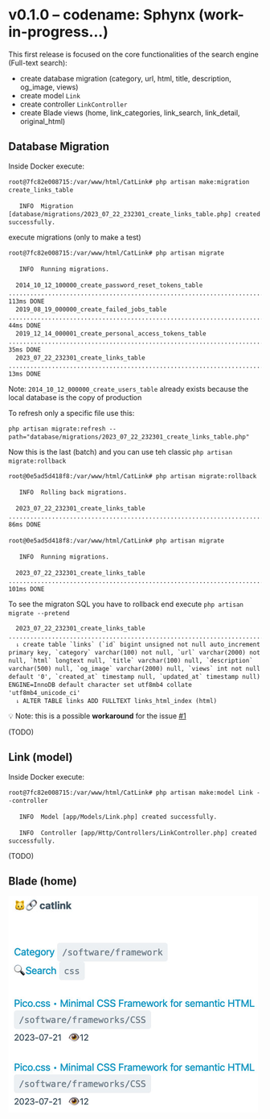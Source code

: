 # v0.1.0 – codename: Sphynx (work-in-progress...)

This first release is focused on the core functionalities of the search engine (Full-text search):

- create database migration (category, url, html, title, description, og_image, views)
- create model `Link`
- create controller `LinkController`
- create Blade views (home, link_categories, link_search, link_detail, original_html) 

## Database Migration

Inside Docker execute:

```
root@7fc82e008715:/var/www/html/CatLink# php artisan make:migration create_links_table

   INFO  Migration [database/migrations/2023_07_22_232301_create_links_table.php] created successfully.
```

execute migrations (only to make a test)

```
root@7fc82e008715:/var/www/html/CatLink# php artisan migrate

   INFO  Running migrations.  

  2014_10_12_100000_create_password_reset_tokens_table ......................................................................... 113ms DONE
  2019_08_19_000000_create_failed_jobs_table .................................................................................... 44ms DONE
  2019_12_14_000001_create_personal_access_tokens_table ......................................................................... 35ms DONE
  2023_07_22_232301_create_links_table .......................................................................................... 13ms DONE
```

Note: `2014_10_12_000000_create_users_table` already exists because the local database is the copy of production

To refresh only a specific file use this:

```
php artisan migrate:refresh --path="database/migrations/2023_07_22_232301_create_links_table.php"
```

Now this is the last (batch) and you can use teh classic `php artisan migrate:rollback`

```
root@0e5ad5d418f8:/var/www/html/CatLink# php artisan migrate:rollback

   INFO  Rolling back migrations.  

  2023_07_22_232301_create_links_table ................................................................................................... 86ms DONE

root@0e5ad5d418f8:/var/www/html/CatLink# php artisan migrate         

   INFO  Running migrations.  

  2023_07_22_232301_create_links_table .................................................................................................. 101ms DONE
```

To see the migraton SQL you have to rollback end execute `php artisan migrate --pretend`

```
  2023_07_22_232301_create_links_table .............................................................................................................  
  ⇂ create table `links` (`id` bigint unsigned not null auto_increment primary key, `category` varchar(100) not null, `url` varchar(2000) not null, `html` longtext null, `title` varchar(100) null, `description` varchar(500) null, `og_image` varchar(2000) null, `views` int not null default '0', `created_at` timestamp null, `updated_at` timestamp null) ENGINE=InnoDB default character set utf8mb4 collate 'utf8mb4_unicode_ci'  
  ⇂ ALTER TABLE links ADD FULLTEXT links_html_index (html)  
```

💡 Note: this is a possible **workaround** for the issue [#1](https://github.com/rognoni/catlink/issues/1)


(TODO)

## Link (model)

Inside Docker execute:

```
root@7fc82e008715:/var/www/html/CatLink# php artisan make:model Link --controller

   INFO  Model [app/Models/Link.php] created successfully.  

   INFO  Controller [app/Http/Controllers/LinkController.php] created successfully.
```

(TODO)

## Blade (home)

![home page](../images/home.jpg)
